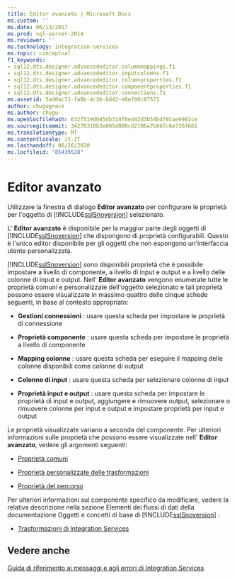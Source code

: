```yaml
---
title: Editor avanzato | Microsoft Docs
ms.custom: ''
ms.date: 06/13/2017
ms.prod: sql-server-2014
ms.reviewer: ''
ms.technology: integration-services
ms.topic: conceptual
f1_keywords:
- sql12.dts.designer.advancededitor.columnmappings.f1
- sql12.dts.designer.advancededitor.inputcolumns.f1
- sql12.dts.designer.advancededitor.columnproperties.f1
- sql12.dts.designer.advancededitor.componentproperties.f1
- sql12.dts.designer.advancededitor.connections.f1
ms.assetid: 5ad0ac71-fa8b-4c26-bd42-e6ef00c87571
author: chugugrace
ms.author: chugu
ms.openlocfilehash: 632f519d045db314f6ed42d3b54bd792ae9981ce
ms.sourcegitcommit: 34278310b3e005d008cd2106a7b86fc6e736f661
ms.translationtype: MT
ms.contentlocale: it-IT
ms.lasthandoff: 06/26/2020
ms.locfileid: "85439528"
---
```

# <a name="advanced-editor"></a>Editor avanzato
  Utilizzare la finestra di dialogo **Editor avanzato** per configurare le proprietà per l'oggetto di [!INCLUDE[ssISnoversion](../includes/ssisnoversion-md.md)] selezionato.  
  
 L' **Editor avanzato** è disponibile per la maggior parte degli oggetti di [!INCLUDE[ssISnoversion](../includes/ssisnoversion-md.md)] che dispongono di proprietà configurabili. Questo è l'unico editor disponibile per gli oggetti che non espongono un'interfaccia utente personalizzata.  
  
 [!INCLUDE[ssISnoversion](../includes/ssisnoversion-md.md)] sono disponibili proprietà che è possibile impostare a livello di componente, a livello di input e output e a livello delle colonne di input e output. Nell' **Editor avanzato** vengono enumerate tutte le proprietà comuni e personalizzate dell'oggetto selezionato e tali proprietà possono essere visualizzate in massimo quattro delle cinque schede seguenti, in base al contesto appropriato:  
  
-   **Gestioni connessioni** : usare questa scheda per impostare le proprietà di connessione  
  
-   **Proprietà componente** : usare questa scheda per impostare le proprietà a livello di componente  
  
-   **Mapping colonne** : usare questa scheda per eseguire il mapping delle colonne disponibili come colonne di output  
  
-   **Colonne di input** : usare questa scheda per selezionare colonne di input  
  
-   **Proprietà input e output** : usare questa scheda per impostare le proprietà di input e output, aggiungere e rimuovere output, selezionare o rimuovere colonne per input e output e impostare proprietà per input e output  
  
 Le proprietà visualizzate variano a seconda del componente. Per ulteriori informazioni sulle proprietà che possono essere visualizzate nell' **Editor avanzato**, vedere gli argomenti seguenti:  
  
-   [Proprietà comuni](../../2014/integration-services/common-properties.md)  
  
-   [Proprietà personalizzate delle trasformazioni](data-flow/transformations/transformation-custom-properties.md)  
  
-   [Proprietà del percorso](../../2014/integration-services/path-properties.md)  
  
 Per ulteriori informazioni sul componente specifico da modificare, vedere la relativa descrizione nella sezione Elementi dei flussi di dati della documentazione Oggetti e concetti di base di [!INCLUDE[ssISnoversion](../includes/ssisnoversion-md.md)] :  
  
-   [Trasformazioni di Integration Services](data-flow/transformations/integration-services-transformations.md)  
  
## <a name="see-also"></a>Vedere anche  
 [Guida di riferimento ai messaggi e agli errori di Integration Services](../../2014/integration-services/integration-services-error-and-message-reference.md)  
  
  
